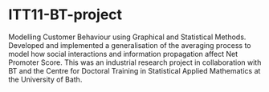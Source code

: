 # ITT11-BT-project
Modelling Customer Behaviour using Graphical and Statistical Methods. Developed and implemented a generalisation of the averaging process to model how social interactions and information propagation affect Net Promoter Score. This was an industrial research project in collaboration with BT and the Centre for Doctoral Training in Statistical Applied Mathematics at the University of Bath.
